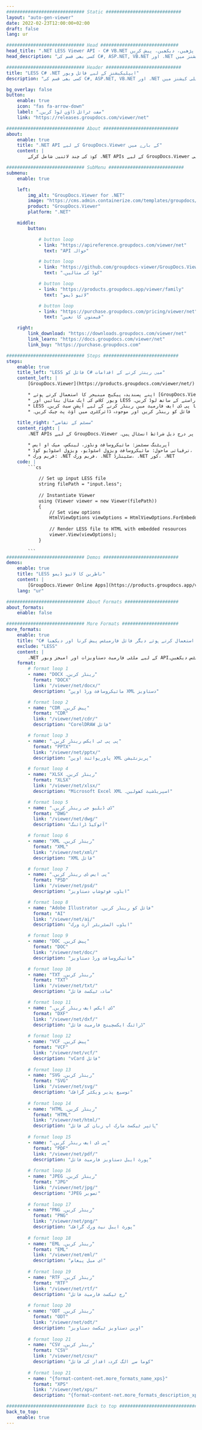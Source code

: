 ```yaml
---
############################# Static ############################
layout: "auto-gen-viewer"
date: 2022-02-23T12:00:00+02:00
draft: false
lang: ur

############################# Head #############################
head_title: ".NET LESS Viewer API - C# VB.NET میں پڑھیں، دیکھیں، پیش کریں"
head_description: "کسی بھی قسم کی C#, ASP.NET, VB.NET اور .NET کور ایپلی کیشنز میں LESS کو پڑھنے، پیش کرنے اور ڈسپلے کرنے کے لیے .NET دستاویز دیکھنے والا API۔"

############################# Header ############################
title: "LESS C# .NET ایپلیکیشنز کے لیے فائل ویور" 
description: "کسی بھی قسم کی C#, ASP.NET, VB.NET اور .NET کور ایپلی کیشنز میں LESS فائل کو پڑھنے، پیش کرنے اور ڈسپلے کرنے کے لیے .NET دستاویز ناظر API۔ رینڈر شدہ فائلوں کو صحیح فارمیٹنگ اور لے آؤٹ کے ساتھ HTML5، PDF میں یا کوڈ کی چند لائنوں کا استعمال کرتے ہوئے تصویر کے طور پر دیکھیں۔" 

bg_overlay: false
button:
    enable: true
    icon: "fas fa-arrow-down"
    label: "مفت ٹرائل ڈاؤن لوڈ کریں۔"
    link: "https://releases.groupdocs.com/viewer/net"

############################# About ############################
about:
    enable: true
    title: ".NET API کے لیے GroupDocs.Viewer کے بارے میں" 
    content: |
        کوڈ کی چند لائنیں شامل کرکے .NET APIs کے لیے GroupDocs.Viewer کا استعمال کرتے ہوئے اپنی .NET ایپلیکیشنز میں 190+ مقبول دستاویزی فارمیٹس دیکھنا شروع کریں۔ ڈویلپرز آسانی سے پی ڈی ایف، ورڈ پروسیسنگ، ایکسل اسپریڈشیٹ، پریزنٹیشن، ویزیو، پروجیکٹ، آؤٹ لک اور بہت سے دوسرے مشہور دستاویز فارمیٹس کو HTML5، تصویر یا پی ڈی ایف موڈز میں دکھا سکتے ہیں۔ دستاویز کی رینڈرنگ تیز ہے، اصل سورس فائل کی طرح ہے، اور اس کے لیے اضافی سافٹ ویئر یا کسی دوسری بیرونی لائبریری کو انسٹال کرنے کی ضرورت نہیں ہے۔

############################# SubMenu ############################
submenu:
    enable: true

    left:
        img_alt: "GroupDocs.Viewer for .NET"
        image: "https://cms.admin.containerize.com/templates/groupdocs/images/product-logos/90x90-noborder/groupdocs-viewer-net.png"
        product: "GroupDocs.Viewer"
        platform: ".NET"

    middle:
        button:

            # button loop
            - link: "https://apireference.groupdocs.com/viewer/net"
              text: "API حوالہ"

            # button loop
            - link: "https://github.com/groupdocs-viewer/GroupDocs.Viewer-for-.NET"
              text: "کوڈ کی مثالیں۔"

            # button loop
            - link: "https://products.groupdocs.app/viewer/family"
              text: "لائیو ڈیمو"

            # button loop
            - link: "https://purchase.groupdocs.com/pricing/viewer/net"
              text: "قیمتوں کا تعین"

    right:
        link_download: "https://downloads.groupdocs.com/viewer/net"
        link_learn: "https://docs.groupdocs.com/viewer/net"
        link_buy: "https://purchase.groupdocs.com"

############################# Steps ############################
steps:
    enable: true
    title_left: "LESS فائل کو C# میں رینڈر کرنے کے اقدامات" 
    content_left: |
        [GroupDocs.Viewer](https://products.groupdocs.com/viewer/net/) کے ساتھ آپ LESS کو HTML، JPEG، PNG یا PDF میں چند مراحل میں رینڈر کر سکتے ہیں۔

        * اپنے پسندیدہ پیکیج مینیجر کا استعمال کرتے ہوئے [GroupDocs.Viewer for .NET](https://www.nuget.org/packages/groupdocs.viewer) انسٹال کریں۔ 
        * ویور کلاس کی ایک مثال بنائیں اور LESS فائل کو پورے راستے کے ساتھ لوڈ کریں۔ 
        * LESS فائل کو ایچ ٹی ایم ایل، پی این جی، جے پی ای جی یا پی ڈی ایف فارمیٹ میں رینڈر کرنے کے لیے آپشن سیٹ کریں۔ 
        * فائل کو رینڈر کریں اور موجودہ ڈائرکٹری میں آؤٹ پٹ چیک کریں۔ 
        
    title_right: "سسٹم کے تقاضے" 
    content_right: |
        .NET APIs کے لیے GroupDocs.Viewer تمام بڑے پلیٹ فارمز اور آپریٹنگ سسٹمز پر تعاون یافتہ ہیں۔ ذیل کے کوڈ پر عمل کرنے سے پہلے، براہ کرم یقینی بنائیں کہ آپ کے سسٹم پر درج ذیل شرائط انسٹال ہیں۔

        * آپریٹنگ سسٹمز: مائیکروسافٹ ونڈوز، لینکس، میک او ایس 
        * ترقیاتی ماحول: مائیکروسافٹ ویژول اسٹوڈیو، ویژول اسٹوڈیو کوڈ، .NET CLI 
        * فریم ورک: .NET فریم ورک، .NET سٹینڈرڈ، .NET کور، .NET 
    code: |
        ```cs
                        
            // Set up input LESS file
            string filePath = "input.less";
        
            // Instantiate Viewer
            using (Viewer viewer = new Viewer(filePath))
            {
            	// Set view options 
            	HtmlViewOptions viewOptions = HtmlViewOptions.ForEmbeddedResources();
                    
            	// Render LESS file to HTML with embedded resources
            	viewer.View(viewOptions);
            }
             
        ```
############################# Demos ############################
demos:
    enable: true
    title: "LESS ناظرین کا لائیو ڈیمو"
    content: |
        [GroupDocs.Viewer Online Apps](https://products.groupdocs.app/viewer/less) ویب سائٹ پر جا کر ابھی LESS فائل دیکھیں۔
    lang: "ur"

############################# About Formats ####################
about_formats:
    enable: false

############################# More Formats #####################
more_formats:
    enable: true
    title: "C# کا استعمال کرتے ہوئے دیگر فائل فارمیٹس پیش کرنا اور دیکھنا"
    exclude: "LESS"
    content: |
        .NET کے لیے ملٹی فارمیٹ دستاویزات اور امیجز ویور API۔ کسی بیرونی ناظرین کے بغیر ذیل میں کچھ مشہور فائل فارمیٹس دیکھیں۔
    format: 
        # format loop 1
        - name: "DOCX رینڈر کریں۔"
          format: "DOCX"
          link: "/viewer/net/docx/"
          description: "مائیکروسافٹ ورڈ اوپن XML دستاویز" 

        # format loop 2
        - name: "CDR پیش کریں۔" 
          format: "CDR"
          link: "/viewer/net/cdr/"
          description: "CorelDRAW فائل" 

        # format loop 3
        - name: "پی پی ٹی ایکس رینڈر کریں۔"
          format: "PPTX"
          link: "/viewer/net/pptx/"
          description: "پاورپوائنٹ اوپن XML پریزنٹیشن" 

        # format loop 4
        - name: "XLSX رینڈر کریں۔"
          format: "XLSX"
          link: "/viewer/net/xlsx/"
          description: "Microsoft Excel XML اسپریڈشیٹ کھولیں۔" 

        # format loop 5
        - name: "ڈی ڈبلیو جی رینڈر کریں۔"
          format: "DWG"
          link: "/viewer/net/dwg/"
          description: "آٹوکیڈ ڈرائنگ"

        # format loop 6
        - name: "XML رینڈر کریں۔"
          format: "XML"
          link: "/viewer/net/xml/"
          description: "XML فائل"

        # format loop 7
        - name: "پی ایس ڈی رینڈر کریں۔"
          format: "PSD"
          link: "/viewer/net/psd/"
          description: "ایڈوب فوٹوشاپ دستاویز"

        # format loop 8
        - name: "Adobe Illustrator فائل کو رینڈر کریں۔"
          format: "AI"
          link: "/viewer/net/ai/"
          description: "ایڈوب السٹریٹر آرٹ ورک"

        # format loop 9
        - name: "DOC پیش کریں۔"
          format: "DOC"
          link: "/viewer/net/doc/"
          description: "مائیکروسافٹ ورڈ دستاویز" 

        # format loop 10
        - name: "TXT رینڈر کریں۔" 
          format: "TXT"
          link: "/viewer/net/txt/"
          description: "سادہ ٹیکسٹ فائل" 

        # format loop 11
        - name: "ڈی ایکس ایف رینڈر کریں۔" 
          format: "DXF"
          link: "/viewer/net/dxf/"
          description: "ڈرائنگ ایکسچینج فارمیٹ فائل"  
          
        # format loop 12
        - name: "VCF پیش کریں۔"
          format: "VCF"
          link: "/viewer/net/vcf/"
          description: "vCard فائل"  
              
        # format loop 13
        - name: "SVG رینڈر کریں۔"
          format: "SVG"
          link: "/viewer/net/svg/"
          description: "توسیع پذیر ویکٹر گرافک" 
          
        # format loop 14
        - name: "HTML رینڈر کریں۔"
          format: "HTML"
          link: "/viewer/net/html/"
          description: "ہائپر ٹیکسٹ مارک اپ زبان کی فائل" 
          
        # format loop 15
        - name: "پی ڈی ایف رینڈر کریں۔"
          format: "PDF"
          link: "/viewer/net/pdf/"
          description: "پورٹ ایبل دستاویز فارمیٹ فائل"
          
        # format loop 16
        - name: "JPEG رینڈر کریں۔"
          format: "JPG"
          link: "/viewer/net/jpg/"
          description: "JPEG تصویر"
          
        # format loop 17
        - name: "PNG رینڈر کریں۔"
          format: "PNG"
          link: "/viewer/net/png/"
          description: "پورٹ ایبل نیٹ ورک گرافک" 
          
        # format loop 18
        - name: "EML رینڈر کریں۔"
          format: "EML"
          link: "/viewer/net/eml/"
          description: "ای میل پیغام" 
          
        # format loop 19
        - name: "RTF رینڈر کریں۔"
          format: "RTF"
          link: "/viewer/net/rtf/"
          description: "رچ ٹیکسٹ فارمیٹ فائل" 
          
        # format loop 20
        - name: "ODT رینڈر کریں۔"
          format: "ODT"
          link: "/viewer/net/odt/"
          description: "اوپن دستاویز ٹیکسٹ دستاویز" 
          
        # format loop 21
        - name: "CSV رینڈر کریں۔"
          format: "CSV"
          link: "/viewer/net/csv/"
          description: "کوما سے الگ کردہ اقدار کی فائل" 
          
        # format loop 21
        - name: "{format-content-net.more_formats_name_xps}"
          format: "XPS"
          link: "/viewer/net/xps/"
          description: "{format-content-net.more_formats_description_xps}" 

############################# Back to top ###############################
back_to_top:
    enable: true
---
```

